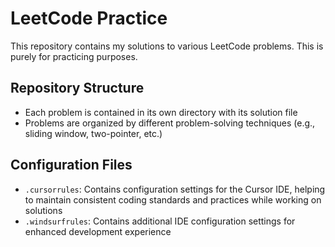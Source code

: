 # LeetCode Practice

This repository contains my solutions to various LeetCode problems. This is purely for practicing purposes.

## Repository Structure

- Each problem is contained in its own directory with its solution file
- Problems are organized by different problem-solving techniques (e.g., sliding window, two-pointer, etc.)

## Configuration Files

- `.cursorrules`: Contains configuration settings for the Cursor IDE, helping to maintain consistent coding standards and practices while working on solutions
- `.windsurfrules`: Contains additional IDE configuration settings for enhanced development experience
